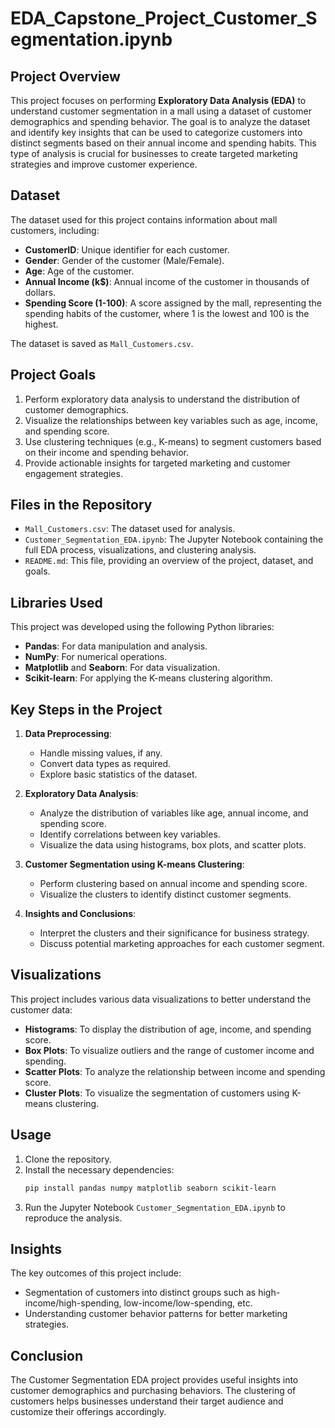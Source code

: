 # EDA_Capstone_Project_Customer_Segmentation.ipynb

## Project Overview
This project focuses on performing **Exploratory Data Analysis (EDA)** to understand customer segmentation in a mall using a dataset of customer demographics and spending behavior. The goal is to analyze the dataset and identify key insights that can be used to categorize customers into distinct segments based on their annual income and spending habits. This type of analysis is crucial for businesses to create targeted marketing strategies and improve customer experience.

## Dataset
The dataset used for this project contains information about mall customers, including:
- **CustomerID**: Unique identifier for each customer.
- **Gender**: Gender of the customer (Male/Female).
- **Age**: Age of the customer.
- **Annual Income (k$)**: Annual income of the customer in thousands of dollars.
- **Spending Score (1-100)**: A score assigned by the mall, representing the spending habits of the customer, where 1 is the lowest and 100 is the highest.

The dataset is saved as `Mall_Customers.csv`.

## Project Goals
1. Perform exploratory data analysis to understand the distribution of customer demographics.
2. Visualize the relationships between key variables such as age, income, and spending score.
3. Use clustering techniques (e.g., K-means) to segment customers based on their income and spending behavior.
4. Provide actionable insights for targeted marketing and customer engagement strategies.

## Files in the Repository
- `Mall_Customers.csv`: The dataset used for analysis.
- `Customer_Segmentation_EDA.ipynb`: The Jupyter Notebook containing the full EDA process, visualizations, and clustering analysis.
- `README.md`: This file, providing an overview of the project, dataset, and goals.

## Libraries Used
This project was developed using the following Python libraries:
- **Pandas**: For data manipulation and analysis.
- **NumPy**: For numerical operations.
- **Matplotlib** and **Seaborn**: For data visualization.
- **Scikit-learn**: For applying the K-means clustering algorithm.

## Key Steps in the Project
1. **Data Preprocessing**: 
   - Handle missing values, if any.
   - Convert data types as required.
   - Explore basic statistics of the dataset.
   
2. **Exploratory Data Analysis**:
   - Analyze the distribution of variables like age, annual income, and spending score.
   - Identify correlations between key variables.
   - Visualize the data using histograms, box plots, and scatter plots.

3. **Customer Segmentation using K-means Clustering**:
   - Perform clustering based on annual income and spending score.
   - Visualize the clusters to identify distinct customer segments.
   
4. **Insights and Conclusions**:
   - Interpret the clusters and their significance for business strategy.
   - Discuss potential marketing approaches for each customer segment.

## Visualizations
This project includes various data visualizations to better understand the customer data:
- **Histograms**: To display the distribution of age, income, and spending score.
- **Box Plots**: To visualize outliers and the range of customer income and spending.
- **Scatter Plots**: To analyze the relationship between income and spending score.
- **Cluster Plots**: To visualize the segmentation of customers using K-means clustering.

## Usage
1. Clone the repository.
2. Install the necessary dependencies:
   ```bash
   pip install pandas numpy matplotlib seaborn scikit-learn
   ```
3. Run the Jupyter Notebook `Customer_Segmentation_EDA.ipynb` to reproduce the analysis.

## Insights
The key outcomes of this project include:
- Segmentation of customers into distinct groups such as high-income/high-spending, low-income/low-spending, etc.
- Understanding customer behavior patterns for better marketing strategies.

## Conclusion
The Customer Segmentation EDA project provides useful insights into customer demographics and purchasing behaviors. The clustering of customers helps businesses understand their target audience and customize their offerings accordingly.
